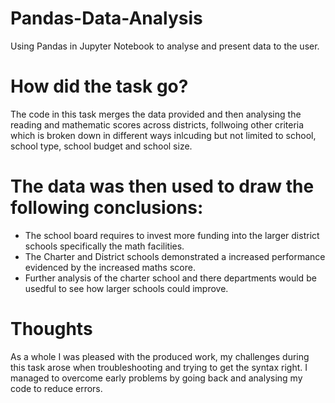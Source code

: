 # Pandas-Data-Analysis
Using Pandas in Jupyter Notebook to analyse and present data to the user.

# How did the task go?

The code in this task merges the data provided and then analysing the reading and mathematic scores across districts, follwoing other criteria which is broken down in different ways inlcuding but not limited to school, school type, school budget and school size. 

# The data was then used to draw the following conclusions:

* The school board requires to invest more funding into the larger district schools specifically the math facilities.
* The Charter and District schools demonstrated a increased performance evidenced by the increased maths score.
* Further analysis of the charter school and there departments would be usedful to see how larger schools could improve.


# Thoughts
As a whole I was pleased with the produced work, my challenges during this task arose when troubleshooting and trying to get the syntax right. I managed to overcome early problems by going back and analysing my code to reduce errors.